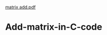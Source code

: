 [matrix add.pdf](https://github.com/ms0208/Add-matrix-in-C-code/files/8732255/matrix.add.pdf)
# Add-matrix-in-C-code
